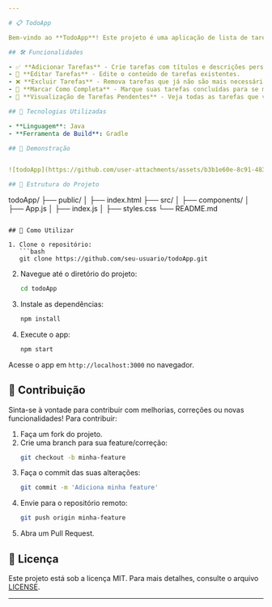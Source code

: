 ```yaml
---

# 📋 TodoApp

Bem-vindo ao **TodoApp**! Este projeto é uma aplicação de lista de tarefas, que ajuda você a gerenciar suas atividades diárias de forma prática e eficiente. 🎯

## 🛠 Funcionalidades

- ✅ **Adicionar Tarefas** - Crie tarefas com títulos e descrições personalizadas.
- 📝 **Editar Tarefas** - Edite o conteúdo de tarefas existentes.
- ❌ **Excluir Tarefas** - Remova tarefas que já não são mais necessárias.
- 🔄 **Marcar Como Completa** - Marque suas tarefas concluídas para se manter organizado.
- 📆 **Visualização de Tarefas Pendentes** - Veja todas as tarefas que você ainda precisa completar.

## 🚀 Tecnologias Utilizadas

- **Linguagem**: Java
- **Ferramenta de Build**: Gradle

## 📸 Demonstração


![todoApp](https://github.com/user-attachments/assets/b3b1e60e-8c91-483c-a3bc-0df97306b878)

## 📂 Estrutura do Projeto

```
todoApp/
├── public/
│   ├── index.html
├── src/
│   ├── components/
│   ├── App.js
│   ├── index.js
│   ├── styles.css
└── README.md
```

## 📝 Como Utilizar

1. Clone o repositório:
   ```bash
   git clone https://github.com/seu-usuario/todoApp.git
   ```
2. Navegue até o diretório do projeto:
   ```bash
   cd todoApp
   ```
3. Instale as dependências:
   ```bash
   npm install
   ```
4. Execute o app:
   ```bash
   npm start
   ```

Acesse o app em `http://localhost:3000` no navegador.

## 🤝 Contribuição

Sinta-se à vontade para contribuir com melhorias, correções ou novas funcionalidades! Para contribuir:

1. Faça um fork do projeto.
2. Crie uma branch para sua feature/correção:
   ```bash
   git checkout -b minha-feature
   ```
3. Faça o commit das suas alterações:
   ```bash
   git commit -m 'Adiciona minha feature'
   ```
4. Envie para o repositório remoto:
   ```bash
   git push origin minha-feature
   ```
5. Abra um Pull Request.

## 📄 Licença

Este projeto está sob a licença MIT. Para mais detalhes, consulte o arquivo [LICENSE](LICENSE).

---
```

